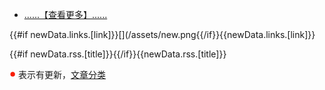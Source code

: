 - [......【查看更多】......](/details/{{title}}.md)

{{#if newData.links.[link]}}[](/assets/new.png{{/if}}{{newData.links.[link]}}

{{#if newData.rss.[title]}}[](/assets/dot.png){{/if}}{{newData.rss.[title]}}

![](/assets/dot.png) 表示有更新，[文章分类](/TAGS.md)